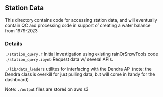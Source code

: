 ## Station Data 
This directory contains code for accessing station data, and will eventually contain
QC and processing code in support of creating a water balance from 1979-2023 


### Details
`./station_query.r` Initial investigation using existing rainOrSnowTools code  
`./station_query.ipynb` Request data w/ several APIs. 


`./lib/data_loaders` utilites for interfacing with the Dendra API (note: the Dendra class is overkill for just pulling data, but will come in handy for the dashboard)

Note: `./output` files are stored on aws s3 